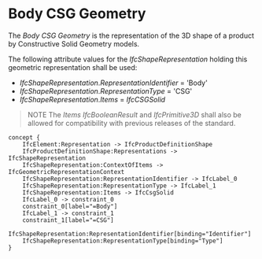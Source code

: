 Body CSG Geometry
=================

The _Body CSG Geometry_ is the representation of the 3D shape of a product by Constructive Solid Geometry models.

The following attribute values for the _IfcShapeRepresentation_ holding this geometric representation shall be used:

* _IfcShapeRepresentation_._RepresentationIdentifier_ = 'Body'
* _IfcShapeRepresentation_._RepresentationType_ = 'CSG'
* _IfcShapeRepresentation_._Items_ = _IfcCSGSolid_

> NOTE  The _Items_ _IfcBooleanResult_ and _IfcPrimitive3D_ shall also be allowed for compatibility with previous releases of the standard.

```
concept {
    IfcElement:Representation -> IfcProductDefinitionShape
    IfcProductDefinitionShape:Representations -> IfcShapeRepresentation
    IfcShapeRepresentation:ContextOfItems -> IfcGeometricRepresentationContext
    IfcShapeRepresentation:RepresentationIdentifier -> IfcLabel_0
    IfcShapeRepresentation:RepresentationType -> IfcLabel_1
    IfcShapeRepresentation:Items -> IfcCsgSolid
    IfcLabel_0 -> constraint_0
    constraint_0[label="=Body"]
    IfcLabel_1 -> constraint_1
    constraint_1[label="=CSG"]
    IfcShapeRepresentation:RepresentationIdentifier[binding="Identifier"]
    IfcShapeRepresentation:RepresentationType[binding="Type"]
}
```
